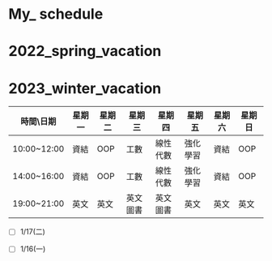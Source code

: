# My_ schedule
# 2022_spring_vacation

# 2023_winter_vacation

| 時間\日期 | 星期一 | 星期二 | 星期三 | 星期四 | 星期五 | 星期六 | 星期日  |
|-|-|-|-|-|-|-|-|
| 10:00~12:00 | 資結 | OOP | 工數 | 線性代數 | 強化學習 | 資結 | OOP  |
| 14:00~16:00 | 資結 | OOP | 工數 | 線性代數 | 強化學習 | 資結 | OOP  |
| 19:00~21:00 | 英文 | 英文 | 英文圖書 | 英文圖書 | 英文 | 英文 | 英文  |

- [ ] 1/17(二)
- [ ] 1/16(一)


